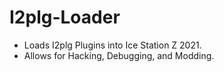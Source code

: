 # I2plg-Loader
- Loads I2plg Plugins into Ice Station Z 2021.
- Allows for Hacking, Debugging, and Modding.
